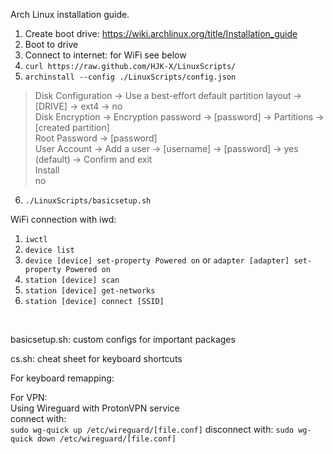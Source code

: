 Arch Linux installation guide.

1. Create boot drive: https://wiki.archlinux.org/title/Installation_guide
2. Boot to drive
3. Connect to internet: for WiFi see below
4. ```curl https://raw.github.com/HJK-X/LinuxScripts/```
5. ```archinstall --config ./LinuxScripts/config.json```
> Disk Configuration -> Use a best-effort default partition layout -> [DRIVE] -> ext4 -> no  
> Disk Encryption -> Encryption password -> [password] -> Partitions -> [created partition]  
> Root Password -> [password]  
> User Account -> Add a user -> [username] -> [password] -> yes (default) -> Confirm and exit  
> Install   
> no  
6. ```./LinuxScripts/basicsetup.sh```


WiFi connection with iwd:
1. ```iwctl```
2. ```device list```
3. ```device [device] set-property Powered on``` or ```adapter [adapter] set-property Powered on```
4.  ```station [device] scan```
5.  ```station [device] get-networks```
6.  ```station [device] connect [SSID]```

<br>

basicsetup.sh: custom configs for important packages  

  


cs.sh: cheat sheet for keyboard shortcuts

For keyboard remapping:



For VPN:  
Using Wireguard with ProtonVPN service  
connect with:  
```sudo wg-quick up /etc/wireguard/[file.conf]```
disconnect with:
```sudo wg-quick down /etc/wireguard/[file.conf]```
